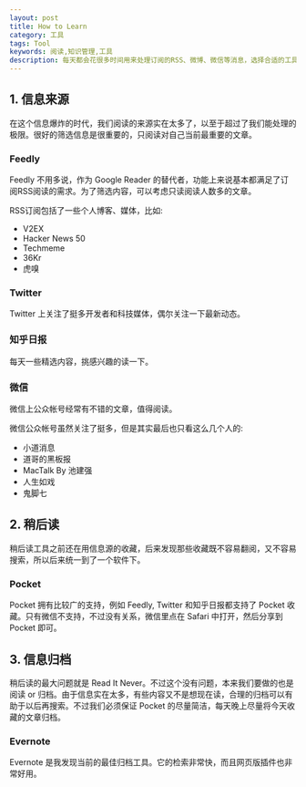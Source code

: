 ```yaml
---
layout: post
title: How to Learn
category: 工具
tags: Tool
keywords: 阅读,知识管理,工具
description: 每天都会花很多时间用来处理订阅的RSS、微博、微信等消息，选择合适的工具可以帮助提升阅读效率
---
```


## 1. 信息来源
在这个信息爆炸的时代，我们阅读的来源实在太多了，以至于超过了我们能处理的极限。很好的筛选信息是很重要的，只阅读对自己当前最重要的文章。

### Feedly
Feedly 不用多说，作为 Google Reader 的替代者，功能上来说基本都满足了订阅RSS阅读的需求。为了筛选内容，可以考虑只读阅读人数多的文章。

RSS订阅包括了一些个人博客、媒体，比如:

- V2EX
- Hacker News 50
- Techmeme
- 36Kr
- 虎嗅

### Twitter
Twitter 上关注了挺多开发者和科技媒体，偶尔关注一下最新动态。

### 知乎日报
每天一些精选内容，挑感兴趣的读一下。

### 微信
微信上公众帐号经常有不错的文章，值得阅读。

微信公众帐号虽然关注了挺多，但是其实最后也只看这么几个人的:

- 小道消息
- 道哥的黑板报
- MacTalk By 池建强
- 人生如戏
- 鬼脚七

## 2. 稍后读
稍后读工具之前还在用信息源的收藏，后来发现那些收藏既不容易翻阅，又不容易搜索，所以后来统一到了一个软件下。

### Pocket
Pocket 拥有比较广的支持，例如 Feedly, Twitter 和知乎日报都支持了 Pocket 收藏。只有微信不支持，不过没有关系，微信里点在 Safari 中打开，然后分享到 Pocket 即可。

## 3. 信息归档
稍后读的最大问题就是 Read It Never。不过这个没有问题，本来我们要做的也是阅读 or 归档。由于信息实在太多，有些内容又不是想现在读，合理的归档可以有助于以后再搜索。不过我们必须保证 Pocket 的尽量简洁，每天晚上尽量将今天收藏的文章归档。

### Evernote
Evernote 是我发现当前的最佳归档工具。它的检索非常快，而且网页版插件也非常好用。

